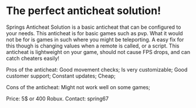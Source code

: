 # The perfect anticheat solution!

Springs Anticheat Solution is a basic anticheat that can be configured to your needs. This anticheat is for basic games such as pvp. What it would not be for is games in such where you might be teleporting. A easy fix for this though is changing values when a remote is called, or a script. This anticheat is lightweight on your game, should not cause FPS drops, and can catch cheaters easily!

Pros of the anticheat: 
   Good movement checks;
   Is very customizable;
   Good customer support;
   Constant updates;
   Cheap;

Cons of the anticheat:
   Might not work well on some games;

Price: 5$ or 400 Robux.
Contact: spring67
